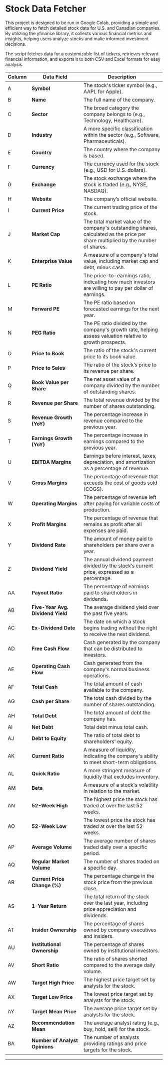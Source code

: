 # Stock Data Fetcher

This project is designed to be run in Google Colab, providing a simple and efficient way to fetch detailed stock data for U.S. and Canadian companies. By utilizing the yfinance library, it collects various financial metrics and insights, helping users analyze stocks and make informed investment decisions.

The script fetches data for a customizable list of tickers, retrieves relevant financial information, and exports it to both CSV and Excel formats for easy analysis.

| Column | Data Field                        | Description                                                                                                                   |
|--------|-----------------------------------|-------------------------------------------------------------------------------------------------------------------------------|
| A      | **Symbol**                        | The stock's ticker symbol (e.g., AAPL for Apple).                                                                           |
| B      | **Name**                          | The full name of the company.                                                                                               |
| C      | **Sector**                        | The broad category the company belongs to (e.g., Technology, Healthcare).                                                  |
| D      | **Industry**                      | A more specific classification within the sector (e.g., Software, Pharmaceuticals).                                        |
| E      | **Country**                       | The country where the company is based.                                                                                     |
| F      | **Currency**                      | The currency used for the stock (e.g., USD for U.S. dollars).                                                               |
| G      | **Exchange**                      | The stock exchange where the stock is traded (e.g., NYSE, NASDAQ).                                                         |
| H      | **Website**                       | The company’s official website.                                                                                             |
| I      | **Current Price**                 | The current trading price of the stock.                                                                                     |
| J      | **Market Cap**                   | The total market value of the company's outstanding shares, calculated as the price per share multiplied by the number of shares. |
| K      | **Enterprise Value**             | A measure of a company's total value, including market cap and debt, minus cash.                                           |
| L      | **PE Ratio**                     | The price-to-earnings ratio, indicating how much investors are willing to pay per dollar of earnings.                       |
| M      | **Forward PE**                   | The PE ratio based on forecasted earnings for the next year.                                                                |
| N      | **PEG Ratio**                    | The PE ratio divided by the company's growth rate, helping assess valuation relative to growth prospects.                    |
| O      | **Price to Book**                | The ratio of the stock's current price to its book value.                                                                    |
| P      | **Price to Sales**               | The ratio of the stock’s price to its revenue per share.                                                                    |
| Q      | **Book Value per Share**         | The net asset value of a company divided by the number of outstanding shares.                                                |
| R      | **Revenue per Share**            | The total revenue divided by the number of shares outstanding.                                                               |
| S      | **Revenue Growth (YoY)**         | The percentage increase in revenue compared to the previous year.                                                           |
| T      | **Earnings Growth (YoY)**        | The percentage increase in earnings compared to the previous year.                                                          |
| U      | **EBITDA Margins**               | Earnings before interest, taxes, depreciation, and amortization as a percentage of revenue.                                 |
| V      | **Gross Margins**                | The percentage of revenue that exceeds the cost of goods sold (COGS).                                                       |
| W      | **Operating Margins**            | The percentage of revenue left after paying for variable costs of production.                                               |
| X      | **Profit Margins**               | The percentage of revenue that remains as profit after all expenses are paid.                                               |
| Y      | **Dividend Rate**                | The amount of money paid to shareholders per share over a year.                                                              |
| Z      | **Dividend Yield**               | The annual dividend payment divided by the stock’s current price, expressed as a percentage.                                 |
| AA     | **Payout Ratio**                 | The percentage of earnings paid to shareholders in dividends.                                                                 |
| AB     | **Five-Year Avg. Dividend Yield**| The average dividend yield over the past five years.                                                                         |
| AC     | **Ex-Dividend Date**             | The date on which a stock begins trading without the right to receive the next dividend.                                     |
| AD     | **Free Cash Flow**               | Cash generated by the company that can be distributed to investors.                                                          |
| AE     | **Operating Cash Flow**          | Cash generated from the company's normal business operations.                                                                |
| AF     | **Total Cash**                   | The total amount of cash available to the company.                                                                          |
| AG     | **Cash per Share**               | The total cash divided by the number of shares outstanding.                                                                  |
| AH     | **Total Debt**                   | The total amount of debt the company has.                                                                                    |
| AI     | **Net Debt**                     | Total debt minus total cash.                                                                                                |
| AJ     | **Debt to Equity**               | The ratio of total debt to shareholders' equity.                                                                            |
| AK     | **Current Ratio**                | A measure of liquidity, indicating the company's ability to meet short-term obligations.                                     |
| AL     | **Quick Ratio**                  | A more stringent measure of liquidity that excludes inventory.                                                                |
| AM     | **Beta**                         | A measure of a stock's volatility in relation to the market.                                                                  |
| AN     | **52-Week High**                 | The highest price the stock has traded at over the last 52 weeks.                                                          |
| AO     | **52-Week Low**                  | The lowest price the stock has traded at over the last 52 weeks.                                                           |
| AP     | **Average Volume**               | The average number of shares traded daily over a specific period.                                                            |
| AQ     | **Regular Market Volume**        | The number of shares traded on a specific day.                                                                              |
| AR     | **Current Price Change (%)**     | The percentage change in the stock price from the previous close.                                                           |
| AS     | **1-Year Return**                | The total return of the stock over the last year, including price appreciation and dividends.                               |
| AT     | **Insider Ownership**            | The percentage of shares owned by company executives and insiders.                                                           |
| AU     | **Institutional Ownership**      | The percentage of shares owned by institutional investors.                                                                   |
| AV     | **Short Ratio**                  | The ratio of shares shorted compared to the average daily volume.                                                           |
| AW     | **Target High Price**            | The highest price target set by analysts for the stock.                                                                      |
| AX     | **Target Low Price**             | The lowest price target set by analysts for the stock.                                                                       |
| AY     | **Target Mean Price**            | The average price target set by analysts for the stock.                                                                     |
| AZ     | **Recommendation Mean**          | The average analyst rating (e.g., buy, hold, sell) for the stock.                                                            |
| BA     | **Number of Analyst Opinions**   | The number of analysts providing ratings and price targets for the stock.                                                    |

---
